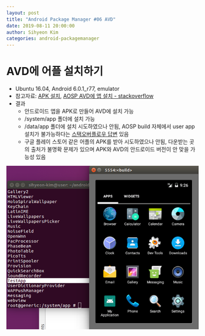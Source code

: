 ```yaml
---
layout: post
title: "Android Package Manager #06 AVD"
date: 2019-08-11 20:00:00
author: Sihyeon Kim
categories: android-packagemanager
---
```


# AVD에 어플 설치하기  
- Ubuntu 16.04, Android 6.0.1_r77, emulator  
- 참고자료: [APK 설치](https://bottlecok.tistory.com/100), [AOSP AVD에 앱 설치 - stackoverflow](https://stackoverflow.com/questions/10579827/how-do-i-add-apks-in-an-aosp-build)  
- 결과  
  - 안드로이드 앱을 APK로 만들어 AVD에 설치 가능  
  - /system/app 폴더에 설치 가능  
  - /data/app 폴더에 설치 시도하였으나 안됨, AOSP build 자체에서 user app 설치가 불가능하다는 [스택오버플로우 답변](https://stackoverflow.com/questions/11984572/how-do-i-install-an-app-into-the-data-app-folder-instead-of-the-system-app-folde) 있음    
  - 구글 플레이 스토어 같은 어플의 APK를 받아 시도하였으나 안됨, 다운받는 곳의 출처가 불명확 문제가 있으며 APK와 AVD의 안드로이드 버전이 안 맞을 가능성 있음    

![result](./assets/avd-app-test.png)
